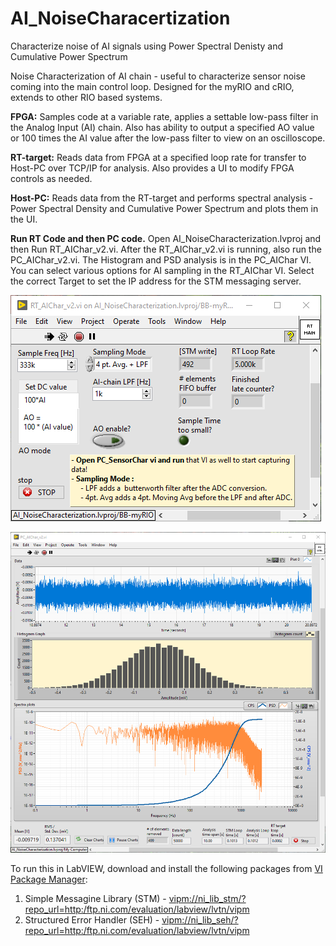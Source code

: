 # AI_NoiseCharacertization
 Characterize noise of AI signals using Power Spectral Denisty and Cumulative Power Spectrum
 
Noise Characterization of AI chain - useful to characterize sensor noise coming into the main control loop. Designed for the myRIO and cRIO, extends to other RIO based systems.

**FPGA:** Samples code at a variable rate, applies a settable low-pass filter in the Analog Input (AI) chain. Also has ability to output a specified AO value or 100 times the AI value after the low-pass filter to view on an oscilloscope.

**RT-target:** Reads data from FPGA at a specified loop rate for transfer to Host-PC over TCP/IP for analysis. Also provides a UI to modify FPGA controls as needed. 

**Host-PC:** Reads data from the RT-target and performs spectral analysis - Power Spectral Density and Cumulative Power Spectrum and plots them in the UI.

**Run RT Code and then PC code.** Open AI_NoiseCharacterization.lvproj and then Run RT_AIChar_v2.vi. After the RT_AIChar_v2.vi is running, also run the PC_AIChar_v2.vi. The Histogram and PSD analysis is in the PC_AIChar VI. You can select various options for AI sampling in the RT_AIChar VI. Select the correct Target to set the IP address for the STM messaging server.

![RT-target front panel](ReadME_images/RT_UI.png "RT-target front panel")

![Host-PC front panel](ReadME_images/Host-PC_UI.png "Host-PC front panel")

To run this in LabVIEW, download and install the following packages from [VI Package Manager](http://www.ni.com/tutorial/54770/en/):
1. Simple Messagine Library (STM) - [vipm://ni_lib_stm/?repo_url=http:/ftp.ni.com/evaluation/labview/lvtn/vipm](vipm://ni_lib_stm/?repo_url=http:/ftp.ni.com/evaluation/labview/lvtn/vipm)
2. Structured Error Handler (SEH) - [vipm://ni_lib_seh/?repo_url=http:/ftp.ni.com/evaluation/labview/lvtn/vipm](vipm://ni_lib_seh/?repo_url=http:/ftp.ni.com/evaluation/labview/lvtn/vipm)
